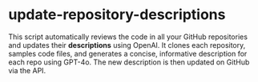# update-repository-descriptions
This script automatically reviews the code in all your GitHub repositories and updates their **descriptions** using OpenAI. It clones each repository, samples code files, and generates a concise, informative description for each repo using GPT-4o. The new description is then updated on GitHub via the API.
